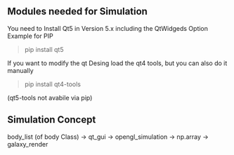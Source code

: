 ## Modules needed for Simulation
You need to Install Qt5 in Version 5.x including the QtWidgeds Option
Example for PIP 
> pip install qt5

If you want to modify the qt Desing load the qt4 tools, but you can also do it manually
> pip install qt4-tools

(qt5-tools not avabile via pip)

## Simulation Concept
body_list (of body Class) -> qt_gui -> opengl_simulation -> np.array -> galaxy_render